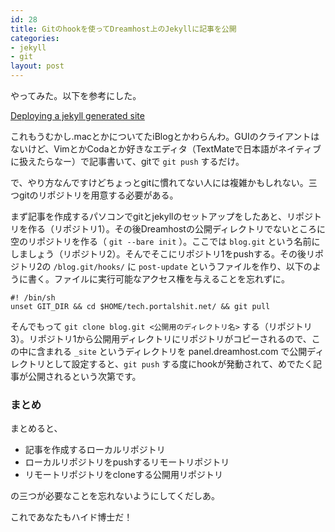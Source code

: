 ```yaml
---
id: 28
title: Gitのhookを使ってDreamhost上のJekyllに記事を公開
categories:
- jekyll
- git
layout: post
---
```


やってみた。以下を参考にした。

[Deploying a jekyll generated site](http://www.taknado.com/en/2009/03/26/deploying-a-jekyll-generated-site/)

これもうむかし.macとかについてたiBlogとかわらんわ。GUIのクライアントはないけど、VimとかCodaとか好きなエディタ（TextMateで日本語がネイティブに扱えたらなー）で記事書いて、gitで `git push` するだけ。

で、やり方なんですけどちょっとgitに慣れてない人には複雑かもしれない。三つgitのリポジトリを用意する必要がある。

まず記事を作成するパソコンでgitとjekyllのセットアップをしたあと、リポジトリを作る（リポジトリ1）。その後Dreamhostの公開ディレクトリでないところに空のリポジトリを作る（ `git --bare init` ）。ここでは `blog.git` という名前にしましょう（リポジトリ2）。そんでそこにリポジトリ1をpushする。その後リポジトリ2の `/blog.git/hooks/` に `post-update` というファイルを作り、以下のように書く。ファイルに実行可能なアクセス権を与えることを忘れずに。

    #! /bin/sh
    unset GIT_DIR && cd $HOME/tech.portalshit.net/ && git pull

そんでもって `git clone blog.git <公開用のディレクトリ名>` する（リポジトリ3）。リポジトリ1から公開用ディレクトリにリポジトリがコピーされるので、この中に含まれる `_site` というディレクトリを panel.dreamhost.com で公開ディレクトリとして設定すると、`git push` する度にhookが発動されて、めでたく記事が公開されるという次第です。

### まとめ

まとめると、

* 記事を作成するローカルリポジトリ
* ローカルリポジトリをpushするリモートリポジトリ
* リモートリポジトリをcloneする公開用リポジトリ

の三つが必要なことを忘れないようにしてくだしあ。

これであなたもハイド博士だ！